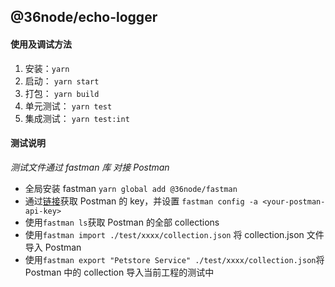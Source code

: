 ## @36node/echo-logger

#### 使用及调试方法

1. 安装：`yarn`
2. 启动： `yarn start`
3. 打包： `yarn build`
4. 单元测试： `yarn test`
5. 集成测试： `yarn test:int`

#### 测试说明

_测试文件通过 fastman 库 对接 Postman_

- 全局安装 fastman `yarn global add @36node/fastman`
- 通过[链接](https://go.postman.co/integrations/services/pm_pro_api)获取 Postman 的 key，并设置 `fastman config -a <your-postman-api-key>`
- 使用`fastman ls`获取 Postman 的全部 collections
- 使用`fastman import ./test/xxxx/collection.json` 将 collection.json 文件导入 Postman
- 使用`fastman export "Petstore Service" ./test/xxxx/collection.json`将 Postman 中的 collection 导入当前工程的测试中
